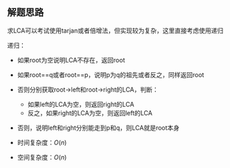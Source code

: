 ## 解题思路

求LCA可以考试使用tarjan或者倍增法，但实现较为复杂，这里直接考虑使用递归

递归：
+ 如果root为空说明LCA不存在，返回root
+ 如果root==q或者root==p，说明p为q的祖先或者反之，同样返回root
+ 否则分别获取root->left和root->right的LCA，判断：
  + 如果left的LCA为空，则返回right的LCA
  + 反之，如果right的LCA为空，则返回left的LCA
+ 否则，说明left和right分别能走到p和q，则LCA就是root本身

+ 时间复杂度：$O(n)$
+ 空间复杂度：$O(n)$